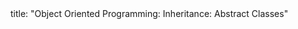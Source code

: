 <frontmatter>
title: "Object Oriented Programming: Inheritance: Abstract Classes"
</frontmatter>

<include src="unit-inPage-asFlat.md" boilerplate />
